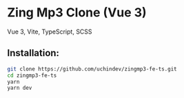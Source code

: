 # Zing Mp3 Clone (Vue 3)

Vue 3, Vite, TypeScript, SCSS

## Installation:

```sh
git clone https://github.com/uchindev/zingmp3-fe-ts.git
cd zingmp3-fe-ts
yarn
yarn dev
```
